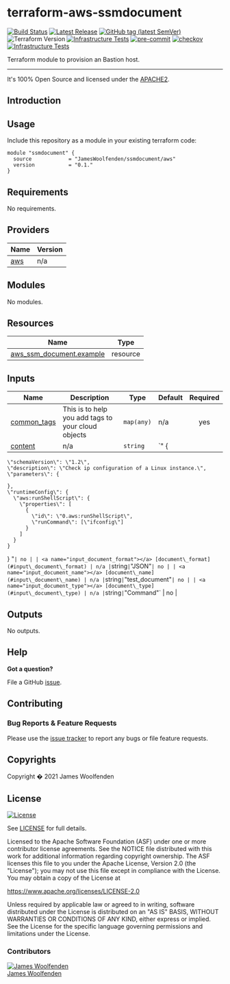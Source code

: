 # terraform-aws-ssmdocument

[![Build Status](https://github.com/JamesWoolfenden/terraform-aws-ssmdocument/workflows/Verify%20and%20Bump/badge.svg?branch=master)](https://github.com/JamesWoolfenden/terraform-aws-ssmdocument)
[![Latest Release](https://img.shields.io/github/release/JamesWoolfenden/terraform-aws-ssmdocument.svg)](https://github.com/JamesWoolfenden/terraform-aws-ssmdocument/releases/latest)
[![GitHub tag (latest SemVer)](https://img.shields.io/github/tag/JamesWoolfenden/terraform-aws-ssmdocument.svg?label=latest)](https://github.com/JamesWoolfenden/terraform-aws-ssmdocument/releases/latest)
![Terraform Version](https://img.shields.io/badge/tf-%3E%3D0.14.0-blue.svg)
[![Infrastructure Tests](https://www.bridgecrew.cloud/badges/github/JamesWoolfenden/terraform-aws-ssmdocument/cis_aws)](https://www.bridgecrew.cloud/link/badge?vcs=github&fullRepo=JamesWoolfenden%2Fterraform-aws-ssmdocument&benchmark=CIS+AWS+V1.2)
[![pre-commit](https://img.shields.io/badge/pre--commit-enabled-brightgreen?logo=pre-commit&logoColor=white)](https://github.com/pre-commit/pre-commit)
[![checkov](https://img.shields.io/badge/checkov-verified-brightgreen)](https://www.checkov.io/)
[![Infrastructure Tests](https://www.bridgecrew.cloud/badges/github/jameswoolfenden/terraform-aws-ssmdocument/general)](https://www.bridgecrew.cloud/link/badge?vcs=github&fullRepo=JamesWoolfenden%2Fterraform-aws-ssmdocument&benchmark=INFRASTRUCTURE+SECURITY)

Terraform module to provision an Bastion host.

---

It's 100% Open Source and licensed under the [APACHE2](LICENSE).

## Introduction


## Usage

Include this repository as a module in your existing terraform code:

```hcl
module "ssmdocument" {
  source            = "JamesWoolfenden/ssmdocument/aws"
  version           = "0.1."
}
```

<!-- BEGINNING OF PRE-COMMIT-TERRAFORM DOCS HOOK -->
## Requirements

No requirements.

## Providers

| Name | Version |
|------|---------|
| <a name="provider_aws"></a> [aws](#provider\_aws) | n/a |

## Modules

No modules.

## Resources

| Name | Type |
|------|------|
| [aws_ssm_document.example](https://registry.terraform.io/providers/hashicorp/aws/latest/docs/resources/ssm_document) | resource |

## Inputs

| Name | Description | Type | Default | Required |
|------|-------------|------|---------|:--------:|
| <a name="input_common_tags"></a> [common\_tags](#input\_common\_tags) | This is to help you add tags to your cloud objects | `map(any)` | n/a | yes |
| <a name="input_content"></a> [content](#input\_content) | n/a | `string` | `"  {
    \"schemaVersion\": \"1.2\",
    \"description\": \"Check ip configuration of a Linux instance.\",
    \"parameters\": {

    },
    \"runtimeConfig\": {
      \"aws:runShellScript\": {
        \"properties\": [
          {
            \"id\": \"0.aws:runShellScript\",
            \"runCommand\": [\"ifconfig\"]
          }
        ]
      }
    }
  }
"` | no |
| <a name="input_document_format"></a> [document\_format](#input\_document\_format) | n/a | `string` | `"JSON"` | no |
| <a name="input_document_name"></a> [document\_name](#input\_document\_name) | n/a | `string` | `"test_document"` | no |
| <a name="input_document_type"></a> [document\_type](#input\_document\_type) | n/a | `string` | `"Command"` | no |

## Outputs

No outputs.
<!-- END OF PRE-COMMIT-TERRAFORM DOCS HOOK -->

## Help

**Got a question?**

File a GitHub [issue](https://github.com/JamesWoolfenden/terraform-ssmdocument/issues).

## Contributing

### Bug Reports & Feature Requests

Please use the [issue tracker](https://github.com/JamesWoolfenden/terraform-ssmdocument/issues) to report any bugs or file feature requests.

## Copyrights

Copyright � 2021 James Woolfenden

## License

[![License](https://img.shields.io/badge/License-Apache%202.0-blue.svg)](https://opensource.org/licenses/Apache-2.0)

See [LICENSE](LICENSE) for full details.

Licensed to the Apache Software Foundation (ASF) under one
or more contributor license agreements. See the NOTICE file
distributed with this work for additional information
regarding copyright ownership. The ASF licenses this file
to you under the Apache License, Version 2.0 (the
"License"); you may not use this file except in compliance
with the License. You may obtain a copy of the License at

<https://www.apache.org/licenses/LICENSE-2.0>

Unless required by applicable law or agreed to in writing,
software distributed under the License is distributed on an
"AS IS" BASIS, WITHOUT WARRANTIES OR CONDITIONS OF ANY
KIND, either express or implied. See the License for the
specific language governing permissions and limitations
under the License.

### Contributors

[![James Woolfenden][jameswoolfenden_avatar]][jameswoolfenden_homepage]<br/>[James Woolfenden][jameswoolfenden_homepage]<br/>

[jameswoolfenden_homepage]: https://github.com/jameswoolfenden
[jameswoolfenden_avatar]: https://github.com/jameswoolfenden.png?size=150
[linkedin]: https://www.linkedin.com/in/jameswoolfenden/
[twitter]: https://twitter.com/JimWoolfenden
[github]: https://github.com/jameswoolfenden
[share_twitter]: https://twitter.com/intent/tweet/?text=terraform-aws-sns&url=https://github.com/JamesWoolfenden/terraform-aws-sns
[share_linkedin]: https://www.linkedin.com/shareArticle?mini=true&title=terraform-aws-sns&url=https://github.com/JamesWoolfenden/terraform-aws-sns
[share_reddit]: https://reddit.com/submit/?url=https://github.com/JamesWoolfenden/terraform-aws-sns
[share_facebook]: https://facebook.com/sharer/sharer.php?u=https://github.com/JamesWoolfenden/terraform-aws-sns
[share_email]: mailto:?subject=terraform-aws-sns&body=https://github.com/JamesWoolfenden/terraform-aws-sns
